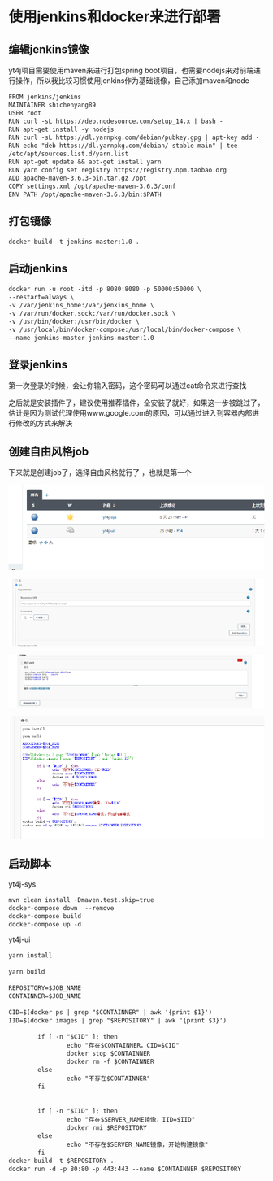 
# 使用jenkins和docker来进行部署
## 编辑jenkins镜像
yt4j项目需要使用maven来进行打包spring boot项目，也需要nodejs来对前端进行操作，所以我比较习惯使用jenkins作为基础镜像，自己添加maven和node
```
FROM jenkins/jenkins
MAINTAINER shichenyang89
USER root
RUN curl -sL https://deb.nodesource.com/setup_14.x | bash -
RUN apt-get install -y nodejs
RUN curl -sL https://dl.yarnpkg.com/debian/pubkey.gpg | apt-key add -
RUN echo "deb https://dl.yarnpkg.com/debian/ stable main" | tee /etc/apt/sources.list.d/yarn.list
RUN apt-get update && apt-get install yarn
RUN yarn config set registry https://registry.npm.taobao.org
ADD apache-maven-3.6.3-bin.tar.gz /opt
COPY settings.xml /opt/apache-maven-3.6.3/conf
ENV PATH /opt/apache-maven-3.6.3/bin:$PATH
```

## 打包镜像
```
docker build -t jenkins-master:1.0 .
```

## 启动jenkins
```
docker run -u root -itd -p 8080:8080 -p 50000:50000 \
--restart=always \
-v /var/jenkins_home:/var/jenkins_home \
-v /var/run/docker.sock:/var/run/docker.sock \
-v /usr/bin/docker:/usr/bin/docker \
-v /usr/local/bin/docker-compose:/usr/local/bin/docker-compose \
--name jenkins-master jenkins-master:1.0
```
## 登录jenkins
第一次登录的时候，会让你输入密码，这个密码可以通过cat命令来进行查找

之后就是安装插件了，建议使用推荐插件，全安装了就好，如果这一步被跳过了，估计是因为测试代理使用www.google.com的原因，可以通过进入到容器内部进行修改的方式来解决



## 创建自由风格job

下来就是创建job了，选择自由风格就行了 ，也就是第一个



![job](../img/3.png)



![job](../img/1.png)



![job](../img/2.png)



![job](../img/4.png)



## 启动脚本

yt4j-sys

~~~shell
mvn clean install -Dmaven.test.skip=true
docker-compose down  --remove
docker-compose build
docker-compose up -d
~~~



yt4j-ui

~~~shell
yarn install

yarn build

REPOSITORY=$JOB_NAME
CONTAINNER=$JOB_NAME

CID=$(docker ps | grep "$CONTAINNER" | awk '{print $1}')
IID=$(docker images | grep "$REPOSITORY" | awk '{print $3}')

        if [ -n "$CID" ]; then
                echo "存在$CONTAINNER，CID=$CID"
                docker stop $CONTAINNER
                docker rm -f $CONTAINNER
        else
                echo "不存在$CONTAINNER"
        fi


        if [ -n "$IID" ]; then
                echo "存在$SERVER_NAME镜像，IID=$IID"
                docker rmi $REPOSITORY
        else
                echo "不存在$SERVER_NAME镜像，开始构建镜像"
        fi
docker build -t $REPOSITORY .
docker run -d -p 80:80 -p 443:443 --name $CONTAINNER $REPOSITORY
~~~



